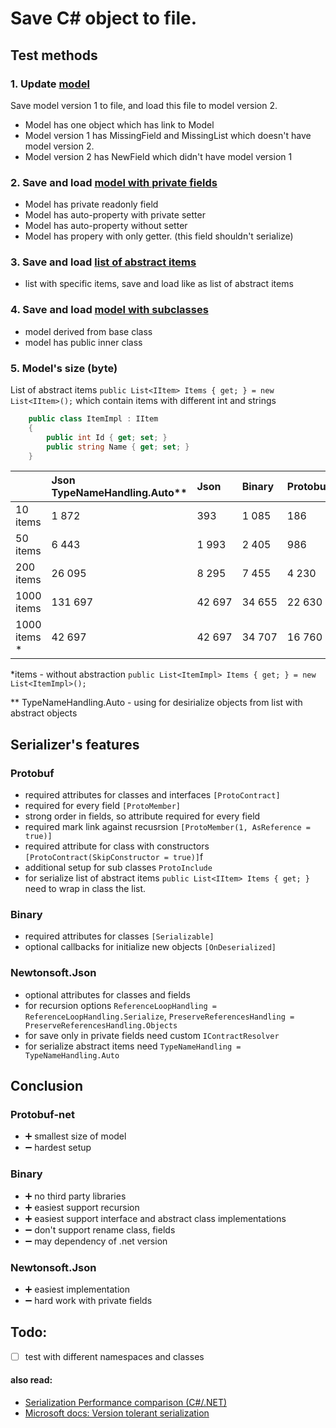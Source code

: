 # Save C# object to file.

## Test methods

### 1. Update [model](https://github.com/Nov1kov/TestSerializeObjectToFile/blob/master/testserializeObjectToFile/Models/Model.cs)

Save model version 1 to file, and load this file to model version 2.

* Model has one object which has link to Model
* Model version 1 has MissingField and MissingList which doesn't have model version 2.
* Model version 2 has NewField which didn't have model version 1

### 2. Save and load [model with private fields](https://github.com/Nov1kov/TestSerializeObjectToFile/blob/master/testserializeObjectToFile/Models/ModelWithReadOnly.cs)

* Model has private readonly field
* Model has auto-property with private setter
* Model has auto-property without setter
* Model has propery with only getter. (this field shouldn't serialize) 

### 3. Save and load [list of abstract items](https://github.com/Nov1kov/TestSerializeObjectToFile/blob/master/testserializeObjectToFile/Models/AbstractList.cs)

* list with specific items, save and load like as list of abstract items

### 4. Save and load [model with subclasses](https://github.com/Nov1kov/TestSerializeObjectToFile/blob/master/testserializeObjectToFile/Models/ModelWithBaseClass.cs)

* model derived from base class
* model has public inner class 

### 5. Model's size (byte)

List of abstract items `public List<IItem> Items { get; } = new List<IItem>();`  which contain items with different int and strings

```c#
    public class ItemImpl : IItem
    {
        public int Id { get; set; }
        public string Name { get; set; }
    }
```


|           | Json TypeNameHandling.Auto** | Json  | Binary |  Protobuf  |
|:----------|:-------|:-----|:---|:---|
| 10 items |   1 872     | 393 |  1 085  |  186  |
| 50 items |  6 443     |  1 993 | 2 405   |  986  |
| 200 items |   26 095     | 8 295 | 7 455 |  4 230  |
| 1000 items |   131 697     | 42 697 | 34 655  |  22 630  |
| 1000 items * |   42 697     | 42 697 | 34 707  |  16 760   |

*items - without abstraction `public List<ItemImpl> Items { get; } = new List<ItemImpl>();`

** TypeNameHandling.Auto - using for desirialize objects from list with abstract objects 


## Serializer's features

### Protobuf

* required attributes for classes and interfaces `[ProtoContract]`
* required for every field `[ProtoMember]`
* strong order in fields, so attribute required for every field
* required mark link against recusrsion `[ProtoMember(1, AsReference = true)]`
* required attribute for class with constructors `[ProtoContract(SkipConstructor = true)]`f
* additional setup for sub classes `ProtoInclude`
* for serialize list of abstract items `public List<IItem> Items { get; }` need to wrap in class the list.

### Binary 
* required attributes for classes `[Serializable]`
* optional callbacks for initialize new objects `[OnDeserialized]`


### Newtonsoft.Json
* optional attributes for classes and fields
* for recursion options `ReferenceLoopHandling = ReferenceLoopHandling.Serialize`, `PreserveReferencesHandling = PreserveReferencesHandling.Objects`
* for save only in private fields need custom `IContractResolver`
* for serialize abstract items need `TypeNameHandling = TypeNameHandling.Auto`


## Conclusion
### Protobuf-net
* :heavy_plus_sign: smallest size of model
* :heavy_minus_sign: hardest setup

### Binary
* :heavy_plus_sign: no third party libraries
* :heavy_plus_sign: easiest support recursion
* :heavy_plus_sign: easiest support interface and abstract class implementations
* :heavy_minus_sign: don't support rename class, fields
* :heavy_minus_sign: may dependency of .net version

### Newtonsoft.Json
* :heavy_plus_sign: easiest implementation 
* :heavy_minus_sign: hard work with private fields

## Todo:
* [ ] test with different namespaces and classes

#### also read:
* [Serialization Performance comparison (C#/.NET)](https://maxondev.com/serialization-performance-comparison-c-net-formats-frameworks-xmldatacontractserializer-xmlserializer-binaryformatter-json-newtonsoft-servicestack-text/)
* [Microsoft docs: Version tolerant serialization](https://docs.microsoft.com/en-us/dotnet/standard/serialization/version-tolerant-serialization)
